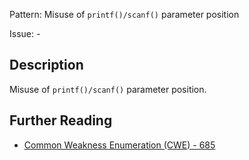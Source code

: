 Pattern: Misuse of `printf()/scanf()` parameter position

Issue: -

## Description

Misuse of `printf()/scanf()` parameter position.

## Further Reading

* [Common Weakness Enumeration (CWE) - 685](https://cwe.mitre.org/data/definitions/685.html)